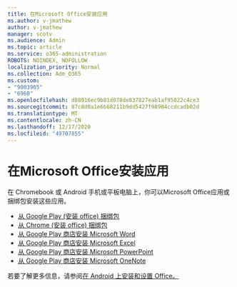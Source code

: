 ```yaml
---
title: 在Microsoft Office安装应用
ms.author: v-jmathew
author: v-jmathew
manager: scotv
ms.audience: Admin
ms.topic: article
ms.service: o365-administration
ROBOTS: NOINDEX, NOFOLLOW
localization_priority: Normal
ms.collection: Adm_O365
ms.custom:
- "9003905"
- "6960"
ms.openlocfilehash: d88916ec9b81d078de837827eab1af95022c4ce3
ms.sourcegitcommit: 87c8d0a1e6668211b9dd5427f98984ccdcadb02d
ms.translationtype: MT
ms.contentlocale: zh-CN
ms.lasthandoff: 12/17/2020
ms.locfileid: "49707855"
---
```

# <a name="install-microsoft-office-apps-on-an-android-device"></a>在Microsoft Office安装应用

在 Chromebook 或 Android 手机或平板电脑上，你可以Microsoft Office应用或捆绑包安装这些应用。

- [从 Google Play (安装 office) 捆绑包](https://go.microsoft.com/fwlink/?linkid=2137009)
- [从 Chrome (安装 office) 捆绑包](https://go.microsoft.com/fwlink/?linkid=2137212)
- [从 Google Play 商店安装 Microsoft Word](https://go.microsoft.com/fwlink/?linkid=2136994)
- [从 Google Play 商店安装 Microsoft Excel](https://go.microsoft.com/fwlink/?linkid=2137120)
- [从 Google Play 商店安装 Microsoft PowerPoint](https://go.microsoft.com/fwlink/?linkid=2137121)
- [从 Google Play 商店安装 Microsoft OneNote](https://go.microsoft.com/fwlink/?linkid=2137211)

若要了解更多信息，请参阅[在 Android 上安装和设置 Office。](https://go.microsoft.com/fwlink/?linkid=2135287)
